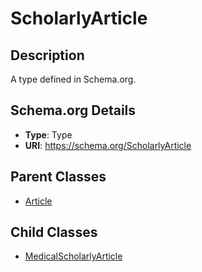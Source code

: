 # ScholarlyArticle

## Description
A type defined in Schema.org.

## Schema.org Details
- **Type**: Type
- **URI**: https://schema.org/ScholarlyArticle

## Parent Classes
- [Article](../Article.md)

## Child Classes
- [MedicalScholarlyArticle](MedicalScholarlyArticle/MedicalScholarlyArticle.md)

